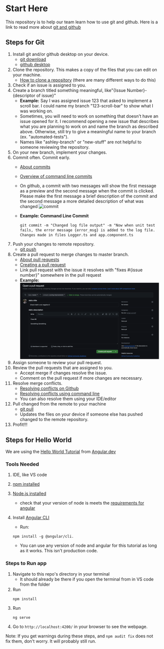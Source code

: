 # Start Here
This repository is to help our team learn how to use git and github. Here is a link to read more about [git and github](https://docs.github.com/en/get-started/quickstart/about-github-and-git)

## Steps for Git
1. Install git and/or github desktop on your device.
    * [git download](https://git-scm.com/)
    * [github desktop](https://desktop.github.com/)
2. Clone the repository. This makes a copy of the files that you can edit on your machine.
    * [How to clone a repository](https://docs.github.com/en/repositories/creating-and-managing-repositories/cloning-a-repository) (there are many different ways to do this)
3. Check if an issue is assigned to you.
4. Create a branch titled something meaningful, like"{Issue Number}-{descriptor of issue}"
    * **Example:** Say I was assigned issue 123 that asked to implement a scroll bar. I could name my branch "123-scroll-bar" to show what I was working on.
    * Sometimes, you will need to work on something that doesn't have an issue opened for it. I recommend opening a new issue that describes what you are planning to work on and name the branch as described above. Otherwise, still try to give a meaningful name to your branch (ex. "automated-tests").
    * Names like "ashley-branch" or "new-stuff" are not helpful to someone reviewing the repository.
5. On your new branch, implement your changes.
6. Commit often. Commit early.
    * [About commits](https://docs.github.com/en/pull-requests/committing-changes-to-your-project/creating-and-editing-commits/about-commits)
    * [Overview of command line commits](https://github.com/git-guides/git-commit)
    * On github, a commit with two messages will show the first message as a preview and the second message when the commit is clicked. Please make the first message a brief description of the commit and the second message a more detailed description of what was changed
  ![commit](./imgages/example_commit.png)
    * **Example: Command Line Commit**
      
          git commit -m "Changed log file output" -m "Now when unit test fails, the error message {error_msg} is added to the log file. Changes made in files Logger.ts and app.component.ts
7. Push your changes to remote repository.
    * [git push](https://github.com/git-guides/git-push)
8. Create a pull request to merge changes to master branch.
    * [About pull requests](https://docs.github.com/en/pull-requests/collaborating-with-pull-requests/proposing-changes-to-your-work-with-pull-requests/about-pull-requests)
    * [Creating a pull request](https://docs.github.com/en/pull-requests/collaborating-with-pull-requests/proposing-changes-to-your-work-with-pull-requests/creating-a-pull-request)
    * Link pull request with the issue it resolves with "fixes #{issue number}" somewhere in the pull request
    *  **Example:**
  ![pull request example](./images/pull_request.png)
9. Assign someone to review your pull request.
10. Review the pull requests that are assigned to you.
    * Accept merge if changes resolve the issue.
    * Comment on the pull request if more changes are necessary.
11. Resolve merge conflicts.
    * [Resolving conflicts on Github](https://docs.github.com/en/pull-requests/collaborating-with-pull-requests/addressing-merge-conflicts/resolving-a-merge-conflict-on-github)
    * [Resolving conflicts using command line](https://docs.github.com/en/pull-requests/collaborating-with-pull-requests/addressing-merge-conflicts/resolving-a-merge-conflict-using-the-command-line)
    * You can also resolve them using your IDE/editor
12. Pull changed from the remote to your machine
    * [git pull](https://github.com/git-guides/git-pull)
    * Updates the files on your device if someone else has pushed changed to the remote repository.
13. Profit!!!

## Steps for Hello World
We are using the [Hello World Tutorial](https://angular.dev/tutorials/first-app/hello-world) from [Angular.dev](https://angular.dev/)
### Tools Needed
1. IDE, like VS code
2. [npm installed](https://docs.npmjs.com/downloading-and-installing-node-js-and-npm)
3. [Node.js installed](https://nodejs.org/en/download/)
    * check that your version of node is meets the [requirements for angular](https://unpkg.com/browse/@angular/core@17.1.1/package.json)
4. Install [Angular CLI](https://angular.dev/tools/cli)
    * Run:
  
    ```
    npm install -g @angular/cli.
    ```
    * You can use any version of node and angular for this tutorial as long as it works. This isn't production code.
  

### Steps to Run app
1. Navigate to this repo's directory in your terminal
    * It should already be there if you open the terminal from in VS code from the folder
2. Run
    ```
    npm install
    ```
3. Run
   ```
   ng serve
   ```
4. Go to `http://localhost:4200/` in your browser to see the webpage.

Note: If you get warnings during these steps, and `npm audit fix` does not fix them, don't worry. It will probably still run.